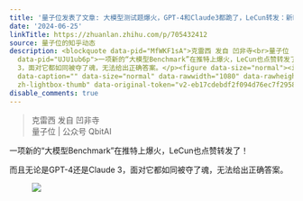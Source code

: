 ```yaml
---
title: '量子位发表了文章: 大模型测试题爆火，GPT-4和Claude3都跪了，LeCun转发：新Benchmark'
date: '2024-06-25'
linkTitle: https://zhuanlan.zhihu.com/p/705432412
source: 量子位的知乎动态
description: <blockquote data-pid="MfWKF1sA">克雷西 发自 凹非寺<br>量子位 | 公众号 QbitAI</blockquote><p
  data-pid="UJU1ub6p">一项新的“大模型Benchmark”在推特上爆火，LeCun也点赞转发了！</p><p data-pid="ABKxibnr">而且无论是GPT-4还是Claude
  3，面对它都如同被夺了魂，无法给出正确答案。</p><figure data-size="normal"><img src="https://pic2.zhimg.com/v2-eb17cdebdf2f094d76ec7f2958292875.jpg"
  data-caption="" data-size="normal" data-rawwidth="1080" data-rawheight="635" class="origin_image
  zh-lightbox-thumb" data-original-token="v2-eb17cdebdf2f094d76ec7f2958292875" ...
disable_comments: true
---
```

<blockquote data-pid="MfWKF1sA">克雷西 发自 凹非寺<br>量子位 | 公众号 QbitAI</blockquote><p data-pid="UJU1ub6p">一项新的“大模型Benchmark”在推特上爆火，LeCun也点赞转发了！</p><p data-pid="ABKxibnr">而且无论是GPT-4还是Claude 3，面对它都如同被夺了魂，无法给出正确答案。</p><figure data-size="normal"><img src="https://pic2.zhimg.com/v2-eb17cdebdf2f094d76ec7f2958292875.jpg" data-caption="" data-size="normal" data-rawwidth="1080" data-rawheight="635" class="origin_image zh-lightbox-thumb" data-original-token="v2-eb17cdebdf2f094d76ec7f2958292875" ...